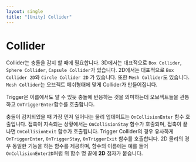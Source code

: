 ```yaml
---
layout: single
title: "[Unity] Collider"
---
```

 
 # Collider

Collider는 충돌을 감지 할 때에 필요합니다.
3D에서는 대표적으로 `Box Collider`, `Sphere Collider`, `Capsule Collider`가 있습니다.
2D에서는 대표적으로 `Box Collider 2D`와 `Circle Collider 2D` 가 있습니다.
또한 `Mesh Collider`도 있습니다. 
`Mesh Collider`는 오브젝트 메쉬형태에 맞게 Collider가 만들어집니다.

Trigger은 이름에서도 알 수 있듯 충돌에 반응하는 것을 의미하는데 오브젝트들을 관통하고 `OnTriggerEnter`함수를 호출합니다.

충돌이 감지되었을 때 가장 먼저 일어나는 물리 업데이트는 `OnCollisionEnter` 함수 호출입니다. 
접촉이 지속되는 상황에서는 `OnCollisionStay` 함수가 호출되며,  접촉이 끝나면 `OnCollisionExit` 함수가 호출됩니다. 
Trigger Collider의 경우 유사하게 `OnTriggerEnter`, `OnTriggerStay`, `OnTriggerExit` 함수를 호출합니다. 
2D 물리의 경우 동일한 기능을 하는 함수를 제공하며, 함수의 이름에는 예를 들어 `OnCollisionEnter2D`처럼 위 함수 명 끝에 **2D** 첨자가 붙습니다. 

